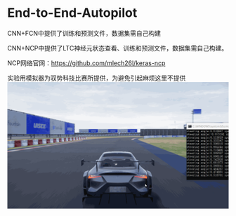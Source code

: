 # End-to-End-Autopilot
CNN+FCN中提供了训练和预测文件，数据集需自己构建

CNN+NCP中提供了LTC神经元状态查看、训练和预测文件，数据集需自己构建。

NCP网络官网：https://github.com/mlech26l/keras-ncp

实验用模拟器为驭势科技比赛所提供，为避免引起麻烦这里不提供
![Image text](https://github.com/xiao-hua-sheng/End-to-End-Autopilot/blob/main/runing.gif)
